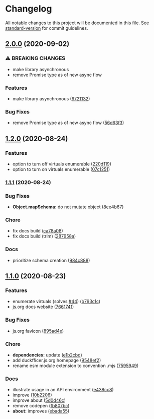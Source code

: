 # Changelog

All notable changes to this project will be documented in this file. See [standard-version](https://github.com/conventional-changelog/standard-version) for commit guidelines.

## [2.0.0](https://github.com/devtin/duckfficer/compare/v1.2.0...v2.0.0) (2020-09-02)


### ⚠ BREAKING CHANGES

* make library asynchronous
* remove Promise type as of new async flow

### Features

* make library asynchronous ([9721132](https://github.com/devtin/duckfficer/commit/972113220a7569f649ed20f20ad60765c0109f4e))


### Bug Fixes

* remove Promise type as of new async flow ([56d63f3](https://github.com/devtin/duckfficer/commit/56d63f30d0597e0158f28d11d854b983fc4aa1c6))

## [1.2.0](https://github.com/devtin/duckfficer/compare/v1.1.1...v1.2.0) (2020-08-24)


### Features

* option to turn off virtuals enumerable ([220d119](https://github.com/devtin/duckfficer/commit/220d119f43e1c553784119506bd13e50d204a712))
* option to turn on virtuals enumerable ([07c1251](https://github.com/devtin/duckfficer/commit/07c125136eff505013f66797f06c683bd0c3e3ca))

### [1.1.1](https://github.com/devtin/duckfficer/compare/v1.1.0...v1.1.1) (2020-08-24)


### Bug Fixes

* **Object.mapSchema:** do not mutate object ([8ee4b67](https://github.com/devtin/duckfficer/commit/8ee4b67222ad1d6a29584901ef69b5e1b80d3113))


### Chore

* fix docs build ([ca78a08](https://github.com/devtin/duckfficer/commit/ca78a08a7b7eb6f555ff671cad6ff97223b6ed04))
* fix docs build (trim) ([287958a](https://github.com/devtin/duckfficer/commit/287958aee0e75eca2dfc85ed5ce9f16cb34feabb))


### Docs

* prioritize schema creation ([984c888](https://github.com/devtin/duckfficer/commit/984c88816604c9036835940a59335e951c6d92d0))

## [1.1.0](https://github.com/devtin/duckfficer/compare/v1.0.0...v1.1.0) (2020-08-23)


### Features

* enumerate virtuals (solves [#44](https://github.com/devtin/duckfficer/issues/44)) ([b793c1c](https://github.com/devtin/duckfficer/commit/b793c1cfbba4211101052ccf48f3704bfa3824b4))
* js.org docs website ([7661741](https://github.com/devtin/duckfficer/commit/7661741c3ace206a9f08ba79d4b1f04c829cf359))


### Bug Fixes

* js.org favicon ([895ad4e](https://github.com/devtin/duckfficer/commit/895ad4e35911d6329693bbc8a2442d238a5598cc))


### Chore

* **dependencies:** update ([e1b2cbd](https://github.com/devtin/duckfficer/commit/e1b2cbdfd60a40a39c1a2571066b39545fb6f248))
* add duckfficer.js.org homepage ([9548ef2](https://github.com/devtin/duckfficer/commit/9548ef2b9976c8fbbe8a0105c783bb6ef5d53925))
* rename esm module extension to convention .mjs ([7595949](https://github.com/devtin/duckfficer/commit/75959496bb86780685a7872fb96816e393d8f071))


### Docs

* illustrate usage in an API environment ([e438cc8](https://github.com/devtin/duckfficer/commit/e438cc88b1e3ecf0cbd728b59963ec60857dbd37))
* improve ([10b2206](https://github.com/devtin/duckfficer/commit/10b2206ec8490d98ba5b40d898a901d231660fc4))
* improve about ([5d0d46c](https://github.com/devtin/duckfficer/commit/5d0d46ce8091d0b45dc0a487f9e85ec9c9f13fee))
* remove codepen ([fb807bc](https://github.com/devtin/duckfficer/commit/fb807bc593d246afef01fd9dde50918c68ebb5d1))
* **about:** improves ([ebada55](https://github.com/devtin/duckfficer/commit/ebada555534f352213d44265a9d984ffc2396ea8))
